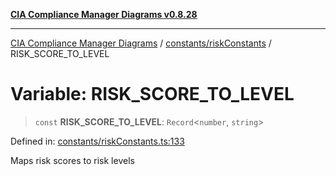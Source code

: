 [**CIA Compliance Manager Diagrams v0.8.28**](../../../README.md)

***

[CIA Compliance Manager Diagrams](../../../modules.md) / [constants/riskConstants](../README.md) / RISK\_SCORE\_TO\_LEVEL

# Variable: RISK\_SCORE\_TO\_LEVEL

> `const` **RISK\_SCORE\_TO\_LEVEL**: `Record`\<`number`, `string`\>

Defined in: [constants/riskConstants.ts:133](https://github.com/Hack23/cia-compliance-manager/blob/7619f76b35999bc4eb3f6ff6c1e77c13be78f250/src/constants/riskConstants.ts#L133)

Maps risk scores to risk levels
